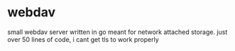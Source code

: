 # webdav
small webdav server written in go meant for network attached storage. just over 50 lines of code, i cant get tls to work properly
